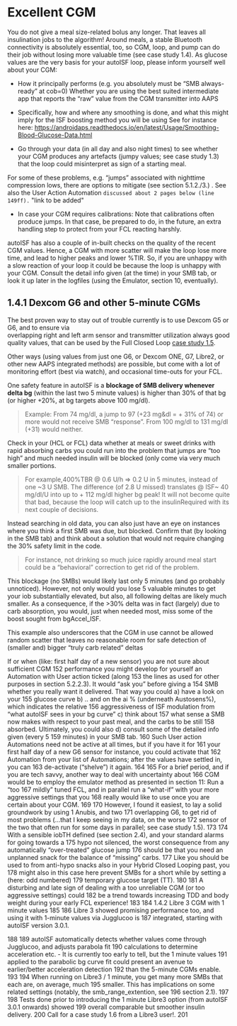 # Excellent CGM

You do not give a meal size-related bolus any longer. That leaves all insulination jobs to the
algorithm! Around meals, a stable Bluetooth connectivity is absolutely essential, too, so CGM,
loop, and pump can do their job without losing more valuable time (see case study 1.4).
	As glucose values are the very basis for your autoISF loop, please inform yourself well about your CGM:
- How it principally performs (e.g. you absolutely must be “SMB always-ready” at cob=0) 
Whether you are using the best suited intermediate app that reports the “raw” value from
the CGM transmitter into AAPS

- Specifically, how and where any smoothing is done, and what this might imply for the ISF
boosting method you will be using See for instance here:
https://androidaps.readthedocs.io/en/latest/Usage/Smoothing-Blood-Glucose-Data.html

- Go through your data (in all day and also night times) to see whether your CGM produces
any artefacts (jumpy values; see case study 1.3) that the loop could misinterpret as sign of
a starting meal.

For some of these problems, e.g. “jumps” associated with nighttime compression lows,
there are options to mitigate (see section 5.1.2./3.) . See also the User Action Automation 
`discussed about 2 pages below (line 149ff).`  "link to be added"

- In case your CGM requires calibrations: Note that calibrations often produce jumps. In that
case, be prepared to do, in the future, an extra handling step to protect from your FCL reacting harshly.


autoISF has also a couple of in-built checks on the quality of the recent CGM values. Hence, a
CGM with more scatter will make the loop lose more time, and lead to higher peaks and lower %TIR.
So, if you are unhappy with a slow reaction of your loop it could be because the loop is unhappy with your CGM.
Consult the detail info given (at the time) in your SMB tab, or look it up later in the logfiles 
(using the Emulator, section 10, eventually).

##	1.4.1 Dexcom G6 and other 5-minute CGMs

The best proven way to stay out of trouble currently is to use Dexcom G5 or G6, and to ensure via	
overlapping right and left arm sensor and transmitter utilization always good quality values, that
can be used by the Full Closed Loop [case study 1.5](../case_studies/case_study_1.5.md).


Other ways (using values from just one G6, or Dexcom ONE, G7, Libre2, or other new AAPS	
integrated methods) are possible, but come with a lot of monitoring effort (best via watch), and
occasional time-outs for your FCL.


One safety feature in autoISF is a **blockage of SMB delivery whenever delta bg** (within the last
two 5 minute values) is higher than 30% of that bg (or higher +20%, at bg targets above 100	mg/dl).
<blockquote> Example: From 74 mg/dl, a jump to 97 (+23 mg&dl = + 31% of 74) or more would not
receive SMB “response”. From 100 mg/dl to 131 mg/dl (+31) would neither.</blockquote>


Check in your (HCL or FCL) data whether at meals or sweet drinks with rapid absorbing carbs you
could run into the problem that jumps are “too high” and much needed insulin will be blocked (only
come via very much smaller portions.
<blockquote>For example,400%TBR @ 0.6 U/h => 0.2 U in 5 minutes, instead of one ~3 U SMB. The
difference (of 2.8 U missed) translates @ ISF~ 40 mg/dl/U into up to + 112 mg/dl higher bg
peak! It will not become quite that bad, because the loop will catch up to the
insulinRequired with its next couple of decisions.</blockquote>

Instead searching in old data, you can also just have an eye on instances where you think a first
SMB was due, but blocked. Confirm that (by looking in the SMB tab) and think about a solution that
would not require changing the 30% safety limit in the code.
<blockquote> For instance, not drinking so much juice rapidly around meal start could be a “behavioral”
correction to get rid of the problem.</blockquote>

This blockage (no SMBs) would likely last only 5 minutes (and go probably unnoticed). However,
not only would you lose 5 valuable minutes to get your iob substantially elevated, but also, all
following deltas are likely much smaller. As a consequence, if the >30% delta was in fact (largely)
due to carb absorption, you would, just when needed most, miss some of the boost sought from
bgAccel_ISF.


This example also underscores that the CGM in use cannot be allowed random scatter that leaves
no reasonable room for safe detection of (smaller and) bigger “truly carb related” deltas

If or when (like: first half day of a new sensor) you are not sure about sufficient CGM
152	performance you might develop for yourself an Automation with User action ticked (along
153	the lines as used for other purposes in section 5.2.2.3). It would “ask you” before giving a
154	SMB whether you really want it delivered. That way you could a) have a look on your
155	glucose curve b) .. and on the ai % (underneath Austosens%), which indicates the relative
156	aggressiveness of ISF modulation from “what autoISF sees in your bg curve” c) think about
157	what sense a SMB now makes with respect to your past meal, and the carbs to be still
158	absorbed. Ultimately, you could also d) consult some of the detailed info given (every 5
159	minutes) in your SMB tab.
160	Such User action Automations need not be active at all times, but if you have it for
161	your first half day of a new G6 sensor for instance, you could activate that
162	Automation from your list of Automations; after the values have settled in, you can
163	de-activate (“shelve”) it again.
164
165	For a brief period, and if you are tech savvy, another way to deal with uncertainty about
166	CGM would be to employ the emulator method as presented in section 11: Run a “too
167	mildly” tuned FCL, and in parallel run a “what-if” with your more aggressive settings that you
168	really would like to use once you are certain about your CGM.
169
170	However, I found it easiest, to lay a solid groundwork by using 1 Anubis, and two
171	overlapping G6, to get rid of most problems (…that I keep seeing in my data, on the worse
172	sensor of the two that often run for some days in parallel; see case study 1.5).
173
174	With a sensible iobTH defined (see section 2.4), and your standard alarms for going towards a
175	hypo not silenced, the worst consequence from any automatically “over-treated” glucose jump
176	should be that you need an unplanned snack for the balance of “missing” carbs.
177	Like you should be used to from anti-hypo snacks also in your Hybrid Closed Looping past, you
178	might also in this case here prevent SMBs for a short while by setting a (here: odd numbered)
179	temporary glucose target (TT).
180
181	A disturbing and late sign of dealing with a too unreliable CGM (or too aggressive settings) could
182	be a trend towards increasing TDD and body weight during your early FCL experience!
183
184	1.4.2 Libre 3 CGM with 1 minute values
185
186	Libre 3 showed promising performance too, and using it with 1-minute values via Jugglucoo is
187	integrated, starting with autoISF version 3.0.1.

188
189	autoISF automatically detects whether values come through Jugglucoo, and adjusts parabola fit
190	calculations to determine acceleration etc. - It is currently too early to tell, but the 1 minute values
191	applied to the parabolic bg curve fit could present an avenue to earlier/better acceleration detection
192	than the 5-minute CGMs enable.
193
194	When running on Libre3 / 1 minute, you get many more SMBs that each are, on average, much
195	smaller. This has implications on some related settings (notably, the smb_range_extention, see
196	section 2.1).
197
198	Tests done prior to introducing the 1 minute Libre3 option (from autoISF 3.0.1 onwards) showed
199	overall comparable but smoother insulin delivery.
200	Call for a case study 1.6 from a Libre3 user!.
201
